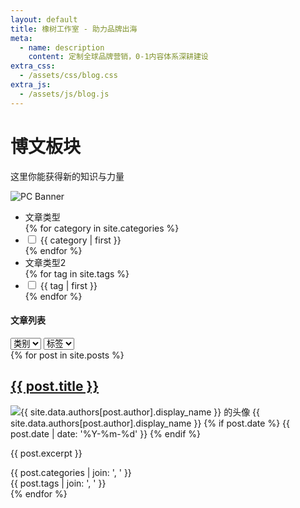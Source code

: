 ```yaml
---
layout: default
title: 橡树工作室 - 助力品牌出海
meta:
  - name: description
    content: 定制全球品牌营销，0-1内容体系深耕建设
extra_css:
  - /assets/css/blog.css
extra_js:
  - /assets/js/blog.js
---
```


<div class="content-banner">
  <div class="content-banner-text">
    <h1>博文板块</h1>
    <p>这里你能获得新的知识与力量</p>
  </div>
  <img src="{{ '/assets/images/social-media.jpg' | relative_url }}" alt="PC Banner" class="pc-banner">
</div>

<div class="blog-container">
  <aside class="sidebar">
    <nav>
      <ul>
        <li class="categories-title"><a>文章类型</a></li>
        {% for category in site.categories %}
          <li class="categories">
            <label>
              <input type="checkbox" data-category="{{ category | first }}">
              {{ category | first }}
            </label>
          </li>
        {% endfor %}
        <br>
        <li class="tags-title"><a>文章类型2</a></li>
        {% for tag in site.tags %}
          <li class="tags">
            <label>
              <input type="checkbox" data-tag="{{ tag | first }}">
              {{ tag | first }}
            </label>
          </li>
        {% endfor %}
      </ul>
    </nav>
  </aside>

  <div class="filter-container">
    <h4>文章列表</h4>
    <select id="category-select">
      <option value="">类别</option>
    </select>
    <select id="tag-select">
      <option value="">标签</option>
    </select>
  </div>

  <main class="blog-content">
    <div id="post-list">
      {% for post in site.posts %}
        <div class="card" data-category="{{ post.categories | join: ',' }}" data-tag="{{ post.tags | join: ',' }}">
          <article class="post-item">
            <h2><a href="{{ post.url | relative_url }}">{{ post.title }}</a></h2>
            <div class="post-meta">
              <img src="{{ site.data.authors[post.author].avatar }}" alt="{{ site.data.authors[post.author].display_name }} 的头像" class="author-avatar">
              <span>{{ site.data.authors[post.author].display_name }}</span>
              {% if post.date %}
                <time datetime="{{ post.date | date: '%Y-%m-%d' }}">{{ post.date | date: '%Y-%m-%d' }}</time>
              {% endif %}
            </div>
            <p class="post-excerpt">{{ post.excerpt }}</p>
            <div class="tag-meta">
              <div class="tag-box">{{ post.categories | join: ', ' }}</div>
              <div class="tag-box">{{ post.tags | join: ', ' }}</div>
            </div>
          </article>
        </div>
      {% endfor %}
    </div>
    <div id="pagination"></div>
  </main>
</div>
